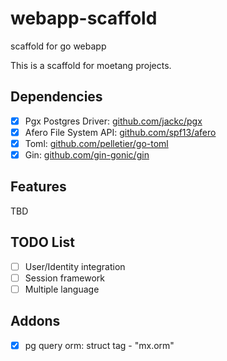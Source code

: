 # webapp-scaffold
scaffold for go webapp

This is a scaffold for moetang projects.


## Dependencies

* [x] Pgx Postgres Driver: [github.com/jackc/pgx](https://github.com/jackc/pgx)
* [x] Afero File System API: [github.com/spf13/afero](https://github.com/spf13/afero)
* [x] Toml: [github.com/pelletier/go-toml](https://github.com/pelletier/go-toml)
* [x] Gin: [github.com/gin-gonic/gin](https://github.com/gin-gonic/gin)

## Features

TBD

## TODO List

* [ ] User/Identity integration
* [ ] Session framework
* [ ] Multiple language

## Addons

* [x] pg query orm: struct tag - "mx.orm"

